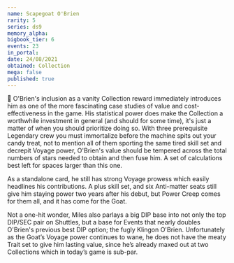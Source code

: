 ```yaml
---
name: Scapegoat O'Brien
rarity: 5
series: ds9
memory_alpha:
bigbook_tier: 6
events: 23
in_portal:
date: 24/08/2021
obtained: Collection
mega: false
published: true
---
```


🐐 O'Brien's inclusion as a vanity Collection reward immediately introduces him as one of the more fascinating case studies of value and cost-effectiveness in the game. His statistical power does make the Collection a worthwhile investment in general (and should for some time), it's just a matter of when you should prioritize doing so. With three prerequisite Legendary crew you must immortalize before the machine spits out your candy treat, not to mention all of them sporting the same tired skill set and decrepit Voyage power, O'Brien's value should be tempered across the total numbers of stars needed to obtain and then fuse him. A set of calculations best left for spaces larger than this one. 

As a standalone card, he still has strong Voyage prowess which easily headlines his contributions. A plus skill set, and six Anti-matter seats still give him staying power two years after his debut, but Power Creep comes for them all, and it has come for the Goat.

Not a one-hit wonder, Miles also parlays a big DIP base into not only the top DIP/SEC pair on Shuttles, but a base for Events that nearly doubles O'Brien's previous best DIP option; the fugly Klingon O'Brien. 
Unfortunately as the Goat’s Voyage power continues to wane, he does not have the meaty Trait set to give him lasting value, since he’s already maxed out at two Collections which in today’s game is sub-par.

